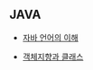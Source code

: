 
## JAVA

- <a href="https://velog.io/@yulim2/JAVA-%EC%9E%90%EB%B0%94-%EC%96%B8%EC%96%B4%EC%9D%98-%EC%9D%B4%ED%95%B4">자바 언어의 이해</a>

- <a href="https://velog.io/@yulim2/JAVA-%EA%B0%9D%EC%B2%B4%EC%A7%80%ED%96%A5%EA%B3%BC-%ED%81%B4%EB%9E%98%EC%8A%A4">객체지향과 클래스</a>
